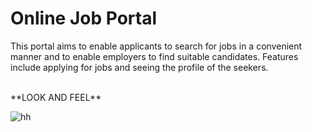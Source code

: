 # Online Job Portal

This portal aims to enable applicants to search for jobs in a convenient manner and to enable employers to find suitable candidates. Features include applying for jobs and seeing the profile of the seekers. 

<br>
**LOOK AND FEEL**

![hh](https://github.com/Guhapriya01/Online-Job-portal-PHP/assets/76595809/5cafa461-0ab9-4c65-94c9-d28204d99c9b)
